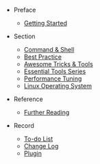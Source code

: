 - Preface
  - [Getting Started](README.md)

- Section
  <!-- - [Minimum Necessary Knowledge](minimum_necessary_knowledge.md) -->
  - [Command & Shell](command_shell.md)
  - [Best Practice](best_practice.md)
  - [Awesome Tricks & Tools](awesome_tricks_tools.md)
  - [Essential Tools Series](essential_tools_series.md)
  - [Performance Tuning](performance_tuning.md)
  - [Linux Operating System](linux_operating_system.md)

- Reference
  - [Further Reading](REFERENCE.md)

- Record
  - [To-do List](TODOLIST.md)
  - [Change Log](CHANGELOG.md)
  - [Plugin](PLUGIN.md)
